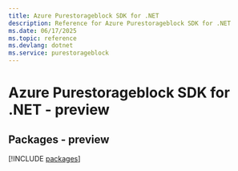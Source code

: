 ```yaml
---
title: Azure Purestorageblock SDK for .NET
description: Reference for Azure Purestorageblock SDK for .NET
ms.date: 06/17/2025
ms.topic: reference
ms.devlang: dotnet
ms.service: purestorageblock
---
```

# Azure Purestorageblock SDK for .NET - preview
## Packages - preview
[!INCLUDE [packages](purestorageblock-index.md)]